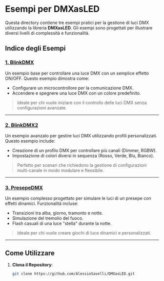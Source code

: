 # Esempi per DMXasLED

Questa directory contiene tre esempi pratici per la gestione di luci DMX utilizzando la libreria **DMXasLED**. Gli esempi sono progettati per illustrare diversi livelli di complessità e funzionalità.

## Indice degli Esempi

### [1. BlinkDMX](https://github.com/AlessioSavelli/DMXasLED/tree/main/examples/BlinkDMX)
Un esempio base per controllare una luce DMX con un semplice effetto ON/OFF. Questo esempio dimostra come:
- Configurare un microcontrollore per la comunicazione DMX.
- Accendere e spegnere una luce DMX con un colore predefinito.

> Ideale per chi vuole iniziare con il controllo delle luci DMX senza configurazioni avanzate.

---

### [2. BlinkDMX2](https://github.com/AlessioSavelli/DMXasLED/tree/main/examples/BlinkDMX2)
Un esempio avanzato per gestire luci DMX utilizzando profili personalizzati. Questo esempio include:
- Creazione di un profilo DMX per controllare più canali (Dimmer, RGBW).
- Impostazione di colori diversi in sequenza (Rosso, Verde, Blu, Bianco).

> Perfetto per scenari che richiedono la gestione di configurazioni multi-canale in modo modulare e flessibile.

---

### [3. PresepeDMX](https://github.com/AlessioSavelli/DMXasLED/tree/main/examples/PresepeDMX)
Un esempio complesso progettato per simulare le luci di un presepe con effetti dinamici. Funzionalità incluse:
- Transizioni tra alba, giorno, tramonto e notte.
- Simulazione del tremolio del fuoco.
- Flash casuali di una luce "stella" durante la notte.

> Ideale per chi vuole creare giochi di luce dinamici e personalizzati.

---

## Come Utilizzare

1. **Clona il Repository**:
   ```bash
   git clone https://github.com/AlessioSavelli/DMXasLED.git
